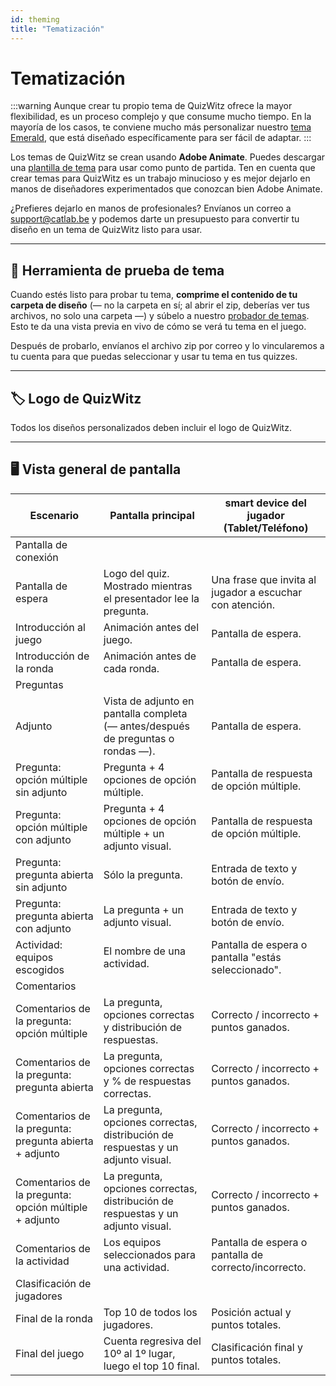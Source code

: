 ```yaml
---
id: theming
title: "Tematización"
---
```


# Tematización

:::warning
Aunque crear tu propio tema de QuizWitz ofrece la mayor flexibilidad, es un proceso complejo y que consume mucho tiempo. En la mayoría de los casos, te conviene mucho más personalizar nuestro [tema Emerald](011-emerald-theme.md), que está diseñado específicamente para ser fácil de adaptar.
:::

Los temas de QuizWitz se crean usando **Adobe Animate**. Puedes descargar una [plantilla de tema](https://themes.quizwitz.com/empty/quizwitz-empty-theme.zip) para usar como punto de partida. Ten en cuenta que crear temas para QuizWitz es un trabajo minucioso y es mejor dejarlo en manos de diseñadores experimentados que conozcan bien Adobe Animate.

¿Prefieres dejarlo en manos de profesionales? Envíanos un correo a [support@catlab.be](mailto:support@catlab.be) y podemos darte un presupuesto para convertir tu diseño en un tema de QuizWitz listo para usar.

---

## 🧪 Herramienta de prueba de tema

Cuando estés listo para probar tu tema, **comprime el contenido de tu carpeta de diseño** (— no la carpeta en sí; al abrir el zip, deberías ver tus archivos, no solo una carpeta —) y súbelo a nuestro [probador de temas](https://themes.quizwitz.com/). Esto te da una vista previa en vivo de cómo se verá tu tema en el juego.

Después de probarlo, envíanos el archivo zip por correo y lo vincularemos a tu cuenta para que puedas seleccionar y usar tu tema en tus quizzes.

---

## 🏷️ Logo de QuizWitz

Todos los diseños personalizados deben incluir el logo de QuizWitz.

---

## 🖥️ Vista general de pantalla

| Escenario                                                              | Pantalla principal                                                                                                  | smart device del jugador (Tablet/Teléfono)            |
| ---------------------------------------------------------------------- | ------------------------------------------------------------------------------------------------------------------- | ------------------------------------------------------------------------ |
| Pantalla de conexión                                                   |                                                                                                                     |                                                                          |
| Pantalla de espera                                                     | Logo del quiz. Mostrado mientras el presentador lee la pregunta.                    | Una frase que invita al jugador a escuchar con atención. |
| Introducción al juego                                                  | Animación antes del juego.                                                                          | Pantalla de espera.                                      |
| Introducción de la ronda                                               | Animación antes de cada ronda.                                                                      | Pantalla de espera.                                      |
| Preguntas                                                              |                                                                                                                     |                                                                          |
| Adjunto                                                                | Vista de adjunto en pantalla completa (— antes/después de preguntas o rondas —). | Pantalla de espera.                                      |
| Pregunta: opción múltiple sin adjunto                  | Pregunta + 4 opciones de opción múltiple.                                                           | Pantalla de respuesta de opción múltiple.                |
| Pregunta: opción múltiple con adjunto                  | Pregunta + 4 opciones de opción múltiple + un adjunto visual.                                       | Pantalla de respuesta de opción múltiple.                |
| Pregunta: pregunta abierta sin adjunto                 | Sólo la pregunta.                                                                                   | Entrada de texto y botón de envío.                       |
| Pregunta: pregunta abierta con adjunto                 | La pregunta + un adjunto visual.                                                                    | Entrada de texto y botón de envío.                       |
| Actividad: equipos escogidos                           | El nombre de una actividad.                                                                         | Pantalla de espera o pantalla "estás seleccionado".      |
| Comentarios                                                            |                                                                                                                     |                                                                          |
| Comentarios de la pregunta: opción múltiple            | La pregunta, opciones correctas y distribución de respuestas.                                       | Correcto / incorrecto + puntos ganados.                  |
| Comentarios de la pregunta: pregunta abierta           | La pregunta, opciones correctas y % de respuestas correctas.                                        | Correcto / incorrecto + puntos ganados.                  |
| Comentarios de la pregunta: pregunta abierta + adjunto | La pregunta, opciones correctas, distribución de respuestas y un adjunto visual.                    | Correcto / incorrecto + puntos ganados.                  |
| Comentarios de la pregunta: opción múltiple + adjunto  | La pregunta, opciones correctas, distribución de respuestas y un adjunto visual.                    | Correcto / incorrecto + puntos ganados.                  |
| Comentarios de la actividad                                            | Los equipos seleccionados para una actividad.                                                       | Pantalla de espera o pantalla de correcto/incorrecto.    |
| Clasificación de jugadores                                             |                                                                                                                     |                                                                          |
| Final de la ronda                                                      | Top 10 de todos los jugadores.                                                                      | Posición actual y puntos totales.                        |
| Final del juego                                                        | Cuenta regresiva del 10º al 1º lugar, luego el top 10 final.                                        | Clasificación final y puntos totales.                    |
